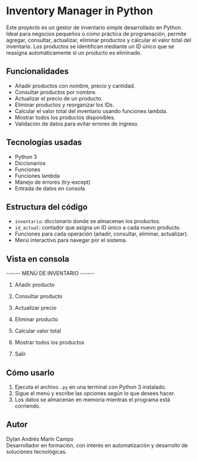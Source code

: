 # Inventory Manager in Python

Este proyecto es un gestor de inventario simple desarrollado en Python. Ideal para negocios pequeños o como práctica de programación, permite agregar, consultar, actualizar, eliminar productos y calcular el valor total del inventario. Los productos se identifican mediante un ID único que se reasigna automáticamente si un producto es eliminado.

## Funcionalidades

- Añadir productos con nombre, precio y cantidad.
- Consultar productos por nombre.
- Actualizar el precio de un producto.
- Eliminar productos y reorganizar los IDs.
- Calcular el valor total del inventario usando funciones lambda.
- Mostrar todos los productos disponibles.
- Validación de datos para evitar errores de ingreso.

## Tecnologías usadas

- Python 3
- Diccionarios
- Funciones
- Funciones lambda
- Manejo de errores (try-except)
- Entrada de datos en consola

## Estructura del código

- `inventario`: diccionario donde se almacenan los productos.
- `id_actual`: contador que asigna un ID único a cada nuevo producto.
- Funciones para cada operación (añadir, consultar, eliminar, actualizar).
- Menú interactivo para navegar por el sistema.

## Vista en consola

------ MENÚ DE INVENTARIO ------

1. Añadir producto

2. Consultar producto

3. Actualizar precio

4. Eliminar producto

5. Calcular valor total

6. Mostrar todos los productos

7. Salir

## Cómo usarlo

1. Ejecuta el archivo `.py` en una terminal con Python 3 instalado.
2. Sigue el menú y escribe las opciones según lo que desees hacer.
3. Los datos se almacenan en memoria mientras el programa está corriendo.

## Autor

Dylan Andrés Marín Campo  
Desarrollador en formación, con interés en automatización y desarrollo de soluciones tecnológicas.
